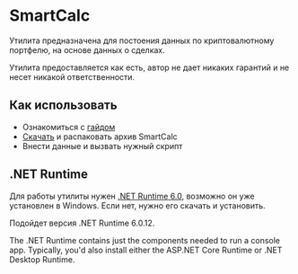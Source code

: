 # SmartCalc

Утилита предназначена для постоения данных по криптовалютному портфелю, на основе данных о сделках.

Утилита предоставляется как есть, автор не дает никаких гарантий и не несет никакой ответственности.

## Как использовать
* Ознакомиться с [гайдом](https://github.com/vit-utility/SmartCalc/blob/main/how%20to%20use.pdf)
* [Скачать](https://github.com/vit-utility/SmartCalc/releases/tag/v1.0.0) и распаковать архив SmartCalc
* Внести данные и вызвать нужный скрипт

## .NET Runtime
Для работы утилиты нужен [.NET Runtime 6.0](https://dotnet.microsoft.com/en-us/download/dotnet), возможно он уже установлен в Windows.
Если нет, нужно его скачать и установить. 

Подойдет версия .NET Runtime 6.0.12.

The .NET Runtime contains just the components needed to run a console app. Typically, you'd also install either the ASP.NET Core Runtime or .NET Desktop Runtime.
